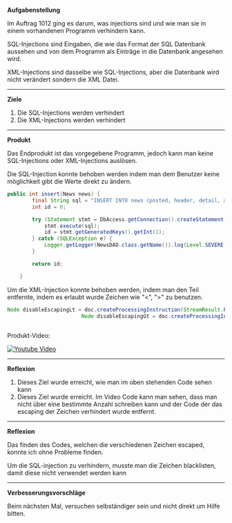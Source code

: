 **Aufgabenstellung**

Im Auftrag 1012 ging es darum, was injections sind und wie man sie in einem vorhandenen Programm verhindern kann.

SQL-Injections sind Eingaben, die wie das Format der SQL Datenbank aussehen und von dem Programm als Einträge in die Datenbank angesehen wird.

XML-Injections sind dasselbe wie SQL-Injections, aber die Datenbank wird nicht verändert sondern die XML Datei.

****

**Ziele**

1. Die SQL-Injections werden verhindert
2. Die XML-Injections werden verhindert

****

**Produkt**

Das Endprodukt ist das vorgegebene Programm, jedoch kann man keine SQL-Injections oder XML-Injections auslösen.

Die SQL-Injection konnte behoben werden indem man dem Benutzer keine möglichkeit gibt die Werte direkt zu ändern.

```java
public int insert(News news) {
        final String sql = "INSERT INTO news (posted, header, detail, author, is_admin_news) VALUES ('" + new java.sql.Timestamp(news.getPosted().getTime()) + "','" + news.getHeader() + "','" + news.getDetail() + "','" + news.getAuthor() + "'," + (news.getIsAdminNews() ? "1" : "0") + ")";
        int id = 0;

        try (Statement stmt = DbAccess.getConnection().createStatement()) {
            stmt.execute(sql);
            id = stmt.getGeneratedKeys().getInt(1);
        } catch (SQLException e) {
            Logger.getLogger(NewsDAO.class.getName()).log(Level.SEVERE, null, e);
        }

        return id;

    }	
```



Um die XML-Injection konnte behoben werden, indem man den Teil entfernte, indem es erlaubt wurde Zeichen wie "<", ">" zu benutzen.

```java
Node disableEscapingLt = doc.createProcessingInstruction(StreamResult.PI_DISABLE_OUTPUT_ESCAPING, "<");
                        Node disableEscapingGt = doc.createProcessingInstruction(StreamResult.PI_DISABLE_OUTPUT_ESCAPING, ">");
                        
```

Produkt-Video:

[![Youtube Video](https://img.youtube.com/vi/DcUcyig08VI/0.jpg)](https://youtu.be/DcUcyig08VI)

****

**Reflexion**

1. Dieses Ziel wurde erreicht, wie man im oben stehenden Code sehen kann
2. Dieses Ziel wurde erreicht. Im Video Code kann man sehen, dass man nicht über eine bestimmte Anzahl schreiben kann und der Code der das escaping der Zeichen verhindert 
   wurde entfernt.

****

**Reflexion**

Das finden des Codes, welchen die verschiedenen Zeichen escaped, konnte ich ohne Probleme finden.

Um die SQL-injection zu verhindern, musste man die Zeichen blacklisten, damit diese nicht verwendet werden kann

****

**Verbesserungsvorschläge**

Beim nächsten Mal, versuchen selbständiger sein und nicht direkt um Hilfe bitten. 
